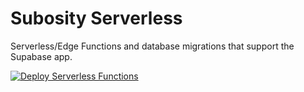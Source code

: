 # Subosity Serverless

Serverless/Edge Functions and database migrations that support the Supabase app.

[![Deploy Serverless Functions](https://github.com/Subosity/subosity-serverless/actions/workflows/deploy-serverless.yaml/badge.svg)](https://github.com/Subosity/subosity-serverless/actions/workflows/deploy-serverless.yaml)